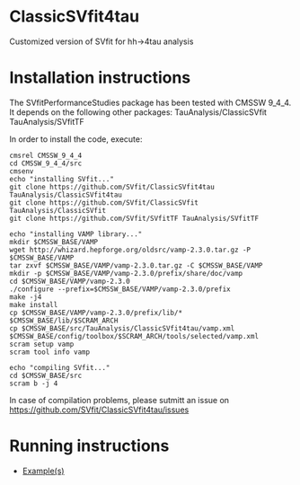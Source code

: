 # ClassicSVfit4tau
Customized version of SVfit for hh->4tau analysis

# Installation instructions
The SVfitPerformanceStudies package has been tested with CMSSW 9_4_4.
It depends on the following other packages:
	TauAnalysis/ClassicSVfit
	TauAnalysis/SVfitTF

In order to install the code, execute:

```
cmsrel CMSSW_9_4_4
cd CMSSW_9_4_4/src
cmsenv
echo "installing SVfit..."
git clone https://github.com/SVfit/ClassicSVfit4tau TauAnalysis/ClassicSVfit4tau
git clone https://github.com/SVfit/ClassicSVfit TauAnalysis/ClassicSVfit
git clone https://github.com/SVfit/SVfitTF TauAnalysis/SVfitTF

echo "installing VAMP library..."
mkdir $CMSSW_BASE/VAMP
wget http://whizard.hepforge.org/oldsrc/vamp-2.3.0.tar.gz -P $CMSSW_BASE/VAMP
tar zxvf $CMSSW_BASE/VAMP/vamp-2.3.0.tar.gz -C $CMSSW_BASE/VAMP
mkdir -p $CMSSW_BASE/VAMP/vamp-2.3.0/prefix/share/doc/vamp
cd $CMSSW_BASE/VAMP/vamp-2.3.0
./configure --prefix=$CMSSW_BASE/VAMP/vamp-2.3.0/prefix
make -j4
make install
cp $CMSSW_BASE/VAMP/vamp-2.3.0/prefix/lib/* $CMSSW_BASE/lib/$SCRAM_ARCH
cp $CMSSW_BASE/src/TauAnalysis/ClassicSVfit4tau/vamp.xml $CMSSW_BASE/config/toolbox/$SCRAM_ARCH/tools/selected/vamp.xml
scram setup vamp
scram tool info vamp

echo "compiling SVfit..."
cd $CMSSW_BASE/src
scram b -j 4
```

In case of compilation problems, please sutmitt an issue on
https://github.com/SVfit/ClassicSVfit4tau/issues

# Running instructions
- [Example(s)](https://github.com/SVfit/ClassicSVfit4tau/blob/master/bin/testClassicSVfit4tau.cc)
